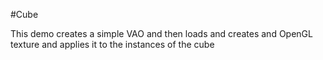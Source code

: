 #Cube

This demo creates a simple VAO and then loads and creates and OpenGL texture and applies it to the instances of the cube

